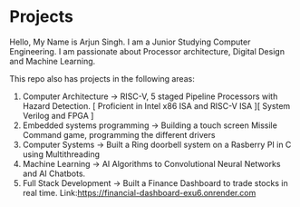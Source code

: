 # Projects

Hello, My Name is Arjun Singh. I am a Junior Studying Computer Engineering. I am passionate about Processor architecture, Digital Design and Machine Learning.

This repo also has projects in the following areas:

1. Computer Architecture -> RISC-V, 5 staged Pipeline Processors with Hazard Detection. [ Proficient in Intel x86 ISA and RISC-V ISA ][ System Verilog and FPGA ]
2. Embedded systems programming -> Building a touch screen Missile Command game, programming the different drivers
3. Computer Systems -> Built a Ring doorbell system on a Rasberry PI in C using Multithreading
4. Machine Learning -> AI Algorithms to Convolutional Neural Networks and AI Chatbots.
5. Full Stack Development -> Built a Finance Dashboard to trade stocks in real time. Link:https://financial-dashboard-exu6.onrender.com
   
